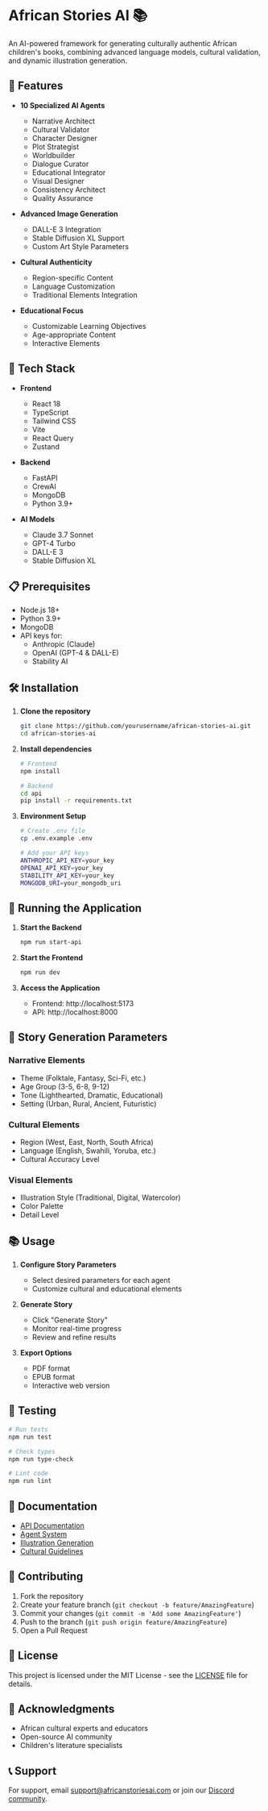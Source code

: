 # African Stories AI 📚

An AI-powered framework for generating culturally authentic African children's books, combining advanced language models, cultural validation, and dynamic illustration generation.

## 🌟 Features

- **10 Specialized AI Agents**
  - Narrative Architect
  - Cultural Validator
  - Character Designer
  - Plot Strategist
  - Worldbuilder
  - Dialogue Curator
  - Educational Integrator
  - Visual Designer
  - Consistency Architect
  - Quality Assurance

- **Advanced Image Generation**
  - DALL-E 3 Integration
  - Stable Diffusion XL Support
  - Custom Art Style Parameters

- **Cultural Authenticity**
  - Region-specific Content
  - Language Customization
  - Traditional Elements Integration

- **Educational Focus**
  - Customizable Learning Objectives
  - Age-appropriate Content
  - Interactive Elements

## 🚀 Tech Stack

- **Frontend**
  - React 18
  - TypeScript
  - Tailwind CSS
  - Vite
  - React Query
  - Zustand

- **Backend**
  - FastAPI
  - CrewAI
  - MongoDB
  - Python 3.9+

- **AI Models**
  - Claude 3.7 Sonnet
  - GPT-4 Turbo
  - DALL-E 3
  - Stable Diffusion XL

## 📋 Prerequisites

- Node.js 18+
- Python 3.9+
- MongoDB
- API keys for:
  - Anthropic (Claude)
  - OpenAI (GPT-4 & DALL-E)
  - Stability AI

## 🛠️ Installation

1. **Clone the repository**
   ```bash
   git clone https://github.com/yourusername/african-stories-ai.git
   cd african-stories-ai
   ```

2. **Install dependencies**
   ```bash
   # Frontend
   npm install

   # Backend
   cd api
   pip install -r requirements.txt
   ```

3. **Environment Setup**
   ```bash
   # Create .env file
   cp .env.example .env

   # Add your API keys
   ANTHROPIC_API_KEY=your_key
   OPENAI_API_KEY=your_key
   STABILITY_API_KEY=your_key
   MONGODB_URI=your_mongodb_uri
   ```

## 🚀 Running the Application

1. **Start the Backend**
   ```bash
   npm run start-api
   ```

2. **Start the Frontend**
   ```bash
   npm run dev
   ```

3. **Access the Application**
   - Frontend: http://localhost:5173
   - API: http://localhost:8000

## 🎨 Story Generation Parameters

### Narrative Elements
- Theme (Folktale, Fantasy, Sci-Fi, etc.)
- Age Group (3-5, 6-8, 9-12)
- Tone (Lighthearted, Dramatic, Educational)
- Setting (Urban, Rural, Ancient, Futuristic)

### Cultural Elements
- Region (West, East, North, South Africa)
- Language (English, Swahili, Yoruba, etc.)
- Cultural Accuracy Level

### Visual Elements
- Illustration Style (Traditional, Digital, Watercolor)
- Color Palette
- Detail Level

## 📚 Usage

1. **Configure Story Parameters**
   - Select desired parameters for each agent
   - Customize cultural and educational elements

2. **Generate Story**
   - Click "Generate Story"
   - Monitor real-time progress
   - Review and refine results

3. **Export Options**
   - PDF format
   - EPUB format
   - Interactive web version

## 🧪 Testing

```bash
# Run tests
npm run test

# Check types
npm run type-check

# Lint code
npm run lint
```

## 📖 Documentation

- [API Documentation](docs/api.md)
- [Agent System](docs/agents.md)
- [Illustration Generation](docs/illustrations.md)
- [Cultural Guidelines](docs/cultural-guidelines.md)

## 🤝 Contributing

1. Fork the repository
2. Create your feature branch (`git checkout -b feature/AmazingFeature`)
3. Commit your changes (`git commit -m 'Add some AmazingFeature'`)
4. Push to the branch (`git push origin feature/AmazingFeature`)
5. Open a Pull Request

## 📄 License

This project is licensed under the MIT License - see the [LICENSE](LICENSE) file for details.

## 🙏 Acknowledgments

- African cultural experts and educators
- Open-source AI community
- Children's literature specialists

## 📞 Support

For support, email support@africanstoriesai.com or join our [Discord community](https://discord.gg/africanstoriesai).